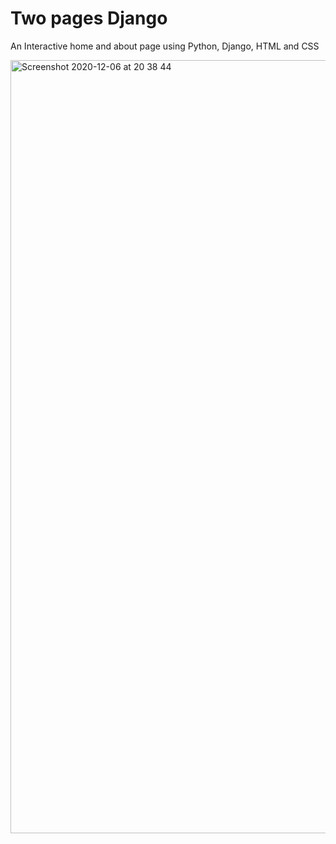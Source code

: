 # Two pages Django
An Interactive home and about page using Python, Django, HTML and CSS

<img width="1237" alt="Screenshot 2020-12-06 at 20 38 44" src="https://user-images.githubusercontent.com/67547010/101291830-92918600-3803-11eb-943e-1b5e9602562f.png">
